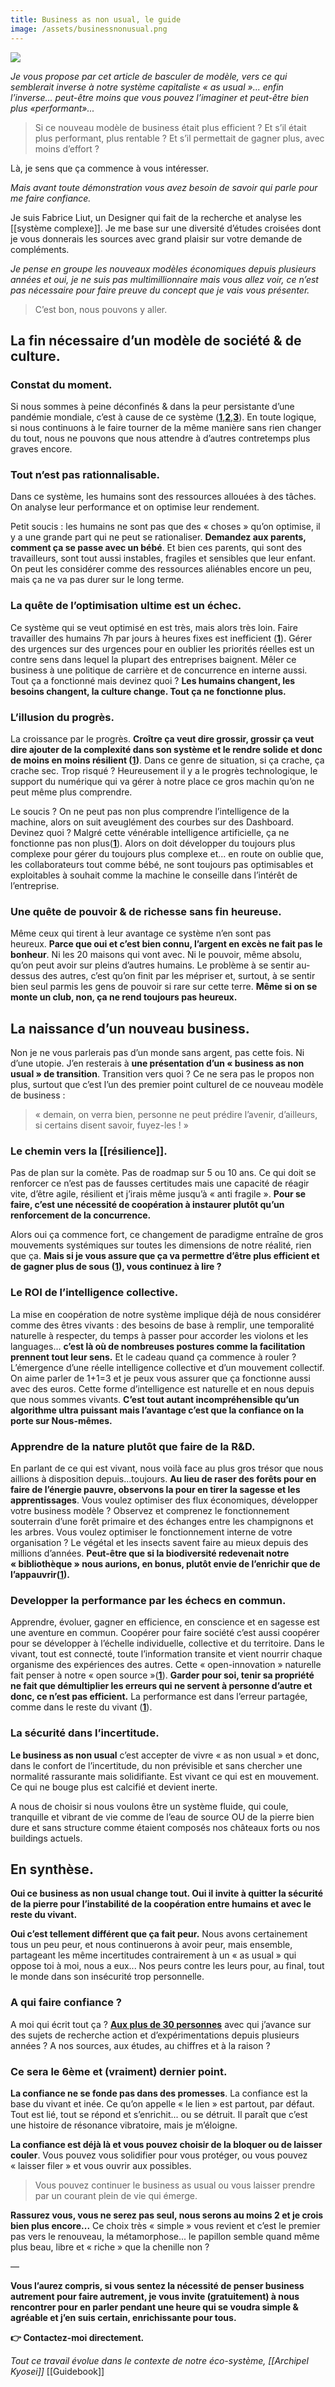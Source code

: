 ```yaml
---
title: Business as non usual, le guide
image: /assets/businessnonusual.png
---
```

![]({{page.image}})

*Je vous propose par cet article de basculer de modèle, vers ce qui semblerait inverse à notre système capitaliste « as usual »... enfin l’inverse... peut-être moins que vous pouvez l’imaginer et peut-être bien plus «performant»...*

> Si ce nouveau modèle de business était plus efficient ? Et s’il était plus performant, plus rentable ? Et s’il permettait de gagner plus, avec moins d’effort ?

Là, je sens que ça commence à vous intéresser.

*Mais avant toute démonstration vous avez besoin de savoir qui parle pour me faire confiance.*

Je suis Fabrice Liut, un Designer qui fait de la recherche et analyse les [[système complexe]]. Je me base sur une diversité d’études croisées dont je vous donnerais les sources avec grand plaisir sur votre demande de compléments.

*Je pense en groupe les nouveaux modèles économiques depuis plusieurs années et oui, je ne suis pas multimillionnaire mais vous allez voir, ce n’est pas nécessaire pour faire preuve du concept que je vais vous présenter.*

> C’est bon, nous pouvons y aller.

## La fin nécessaire d’un modèle de société & de culture.

### Constat du moment.

Si nous sommes à peine déconfinés & dans la peur persistante d’une pandémie mondiale, c’est à cause de ce système (**[1](https://www.podcastjournal.net/Covid-19-la-mondialisation-en-cause_a27639.html)**,**[2](https://newclimateeconomy.net/content/press-release-bold-climate-action-could-deliver-us26-trillion-2030-finds-global-commission)**,**[3](https://www.marianne.net/economie/le-coronavirus-annonce-la-fin-du-capitalisme-neoliberal-selon-le-chef-economiste-de-la)**). En toute logique, si nous continuons à le faire tourner de la même manière sans rien changer du tout, nous ne pouvons que nous attendre à d’autres contretemps plus graves encore.

### Tout n’est pas rationnalisable.

Dans ce système, les humains sont des ressources allouées à des tâches. On analyse leur performance et on optimise leur rendement.

Petit soucis : les humains ne sont pas que des « choses » qu’on optimise, il y a une grande part qui ne peut se rationaliser. **Demandez aux parents, comment ça se passe avec un bébé**. Et bien ces parents, qui sont des travailleurs, sont tout aussi instables, fragiles et sensibles que leur enfant. On peut les considérer comme des ressources aliénables encore un peu, mais ça ne va pas durer sur le long terme.

### La quête de l’optimisation ultime est un échec.

Ce système qui se veut optimisé en est très, mais alors très loin. Faire travailler des humains 7h par jours à heures fixes est inefficient (**[1](https://www.theguardian.com/money/2019/apr/15/longer-working-hours-do-not-mean-higher-profits-say-economists)**). Gérer des urgences sur des urgences pour en oublier les priorités réelles est un contre sens dans lequel la plupart des entreprises baignent. Mêler ce business à une politique de carrière et de concurrence en interne aussi. Tout ça a fonctionné mais devinez quoi ? **Les humains changent, les besoins changent, la culture change. Tout ça ne fonctionne plus.**

### L’illusion du progrès.

La croissance par le progrès. **Croître ça veut dire grossir, grossir ça veut dire ajouter de la complexité dans son système et le rendre solide et donc de moins en moins résilient ([1](https://hbr.org/2019/08/the-gap-between-large-and-small-companies-is-growing-why))**. Dans ce genre de situation, si ça crache, ça crache sec. Trop risqué ? Heureusement il y a le progrès technologique, le support du numérique qui va gérer à notre place ce gros machin qu’on ne peut même plus comprendre.

Le soucis ? On ne peut pas non plus comprendre l’intelligence de la machine, alors on suit aveuglément des courbes sur des Dashboard. Devinez quoi ? Malgré cette vénérable intelligence artificielle, ça ne fonctionne pas non plus(**[1](https://hbr.org/2019/08/what-people-hate-about-being-managed-by-algorithms-according-to-a-study-of-uber-drivers)**). Alors on doit développer du toujours plus complexe pour gérer du toujours plus complexe et... en route on oublie que, les collaborateurs tout comme bébé, ne sont toujours pas optimisables et exploitables à souhait comme la machine le conseille dans l’intérêt de l’entreprise.

### Une quête de pouvoir & de richesse sans fin heureuse.

Même ceux qui tirent à leur avantage ce système n’en sont pas heureux. **Parce que oui et c’est bien connu, l’argent en excès ne fait pas le bonheur**. Ni les 20 maisons qui vont avec. Ni le pouvoir, même absolu, qu’on peut avoir sur pleins d’autres humains. Le problème à se sentir au-dessus des autres, c’est qu’on finit par les mépriser et, surtout, à se sentir bien seul parmis les gens de pouvoir si rare sur cette terre. **Même si on se monte un club, non, ça ne rend toujours pas heureux.**

## La naissance d’un nouveau business.

Non je ne vous parlerais pas d’un monde sans argent, pas cette fois. Ni d’une utopie. J’en resterais à **une présentation d’un « business as non usual » de transition**. Transition vers quoi ? Ce ne sera pas le propos non plus, surtout que c’est l’un des premier point culturel de ce nouveau modèle de business :

> « demain, on verra bien, personne ne peut prédire l’avenir, d’ailleurs, si certains disent savoir, fuyez-les ! »

### Le chemin vers la [[résilience]].

Pas de plan sur la comète. Pas de roadmap sur 5 ou 10 ans. Ce qui doit se renforcer ce n’est pas de fausses certitudes mais une capacité de réagir vite, d’être agile, résilient et j’irais même jusqu’à « anti fragile ». **Pour se faire, c’est une nécessité de coopération à instaurer plutôt qu’un renforcement de la concurrence.**

Alors oui ça commence fort, ce changement de paradigme entraîne de gros mouvements systémiques sur toutes les dimensions de notre réalité, rien que ça. **Mais si je vous assure que ça va permettre d’être plus efficient et de gagner plus de sous ([1](https://www.ideou.com/blogs/inspiration/growing-a-resilient-business-outside-of-silicon-valley)), vous continuez à lire ?**

### Le ROI de l’intelligence collective.

La mise en coopération de notre système implique déjà de nous considérer comme des êtres vivants : des besoins de base à remplir, une temporalité naturelle à respecter, du temps à passer pour accorder les violons et les languages... **c’est là où de nombreuses postures comme la facilitation prennent tout leur sens.** Et le cadeau quand ça commence à rouler ? L’émergence d’une réelle intelligence collective et d’un mouvement collectif. On aime parler de 1+1=3 et je peux vous assurer que ça fonctionne aussi avec des euros. Cette forme d’intelligence est naturelle et en nous depuis que nous sommes vivants. **C’est tout autant incompréhensible qu’un algorithme ultra puissant mais l’avantage c’est que la confiance on la porte sur Nous-mêmes.**

### Apprendre de la nature plutôt que faire de la R&D.

En parlant de ce qui est vivant, nous voilà face au plus gros trésor que nous aillions à disposition depuis...toujours. **Au lieu de raser des forêts pour en faire de l’énergie pauvre, observons la pour en tirer la sagesse et les apprentissages**. Vous voulez optimiser des flux économiques, développer votre business modèle ? Observez et comprenez le fonctionnement souterrain d’une forêt primaire et des échanges entre les champignons et les arbres. Vous voulez optimiser le fonctionnement interne de votre organisation ? Le végétal et les insects savent faire au mieux depuis des millions d’années. **Peut-être que si la biodiversité redevenait notre « bibliothèque » nous aurions, en bonus, plutôt envie de l’enrichir que de l’appauvrir([1](https://usbeketrica.com/article/tous-les-indicateurs-sont-au-rouge-pour-la-biodiversite)).**

### Developper la performance par les échecs en commun.

Apprendre, évoluer, gagner en efficience, en conscience et en sagesse est une aventure en commun. Coopérer pour faire société c’est aussi coopérer pour se développer à l’échelle individuelle, collective et du territoire. Dans le vivant, tout est connecté, toute l’information transite et vient nourrir chaque organisme des expériences des autres. Cette « open-innovation » naturelle fait penser à notre « open source »(**[1](https://www.ouishare.net/article/comment-le-danemark-convertit-ses-entreprises-a-lopen-source)**). **Garder pour soi, tenir sa propriété ne fait que démultiplier les erreurs qui ne servent à personne d’autre et donc, ce n’est pas efficient.** La performance est dans l’erreur partagée, comme dans le reste du vivant (**[1](https://www.mckinsey.com/business-functions/organization/our-insights/how-to-beat-the-transformation-odds)**).

### La sécurité dans l’incertitude.

**Le business as non usual** c’est accepter de vivre « as non usual » et donc, dans le confort de l’incertitude, du non prévisible et sans chercher une normalité rassurante mais solidifiante. Est vivant ce qui est en mouvement. Ce qui ne bouge plus est calcifié et devient inerte.

A nous de choisir si nous voulons être un système fluide, qui coule, tranquille et vibrant de vie comme de l’eau de source OU de la pierre bien dure et sans structure comme étaient composés nos châteaux forts ou nos buildings actuels.

## En synthèse.

**Oui ce business as non usual change tout. Oui il invite à quitter la sécurité de la pierre pour l’instabilité de la coopération entre humains et avec le reste du vivant.**

**Oui c’est tellement différent que ça fait peur.** Nous avons certainement tous un peu peur, et nous continuerons à avoir peur, mais ensemble, partageant les même incertitudes contrairement à un « as usual » qui oppose toi à moi, nous a eux... Nos peurs contre les leurs pour, au final, tout le monde dans son insécurité trop personnelle.

### A qui faire confiance ?

A moi qui écrit tout ça ? **[Aux plus de 30 personnes](https://www.notion.so/sofffa/Archipel-Kyosei-93368e15506643e7ade9038e915c5858)** avec qui j’avance sur des sujets de recherche action et d’expérimentations depuis plusieurs années ? A nos sources, aux études, au chiffres et à la raison ?

### Ce sera le 6ème et (vraiment) dernier point.

**La confiance ne se fonde pas dans des promesses**. La confiance est la base du vivant et inée. Ce qu’on appelle « le lien » est partout, par défaut. Tout est lié, tout se répond et s’enrichit... ou se détruit. Il paraît que c’est une histoire de résonance vibratoire, mais je m’éloigne.

**La confiance est déjà là et vous pouvez choisir de la bloquer ou de laisser couler**. Vous pouvez vous solidifier pour vous protéger, ou vous pouvez « laisser filer » et vous ouvrir aux possibles.

> Vous pouvez continuer le business as usual ou vous laisser prendre par un courant plein de vie qui émerge.

**Rassurez vous, vous ne serez pas seul, nous serons au moins 2 et je crois bien plus encore...** Ce choix très « simple » vous revient et c’est le premier pas vers le renouveau, la métamorphose... le papillon semble quand même plus beau, libre et « riche » que la chenille non ?

—

**Vous l’aurez compris, si vous sentez la nécessité de penser business autrement pour faire autrement, je vous invite (gratuitement) à nous rencontrer pour en parler pendant une heure qui se voudra simple & agréable et j’en suis certain, enrichissante pour tous.** 

**👉 Contactez-moi directement.**

*Tout ce travail évolue dans le contexte de notre éco-système, [[Archipel Kyosei]]*
[[Guidebook]]